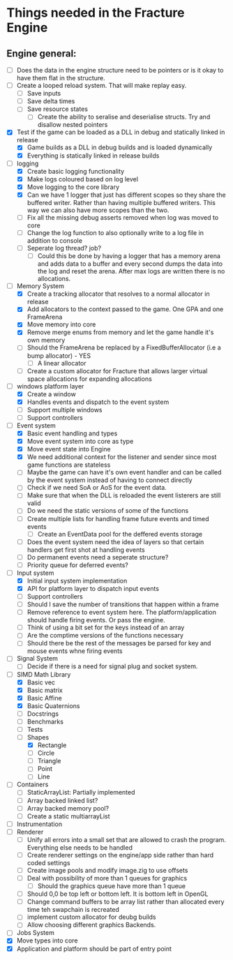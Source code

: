 # Things needed in the Fracture Engine

## Engine general:
- [ ] Does the data in the engine structure need to be pointers or is it okay to have them flat in the structure.
- [ ] Create a looped reload system. That will make replay easy. 
    - [ ] Save inputs
    - [ ] Save delta times
    - [ ] Save resource states
        - [ ] Create the ability to seralise and deserialise structs. Try and disallow nested pointers
- [x] Test if the game can be loaded as a DLL in debug and statically linked in release
    - [x] Game builds as a DLL in debug builds and is loaded dynamically
    - [x] Everything is statically linked in release builds
- [ ] logging
    - [x] Create basic logging functionality
    - [x] Make logs coloured based on log level
    - [x] Move logging to the core library 
    - [x] Can we have 1 logger that just has different scopes so they share the buffered writer. Rather than having
          multiple buffered writers. This way we can also have more scopes than the two.
    - [ ] Fix all the missing debug asserts removed when log was moved to core
    - [ ] Change the log function to also optionally write to a log file in addition to console
    - [ ] Seperate log thread? job?
        - [ ] Could this be done by having a logger that has a memory arena and adds data to a buffer and every second dumps the data into the log and reset the arena. After max logs are written there is no allocations.
- [ ] Memory System
    - [x] Create a tracking allocator that resolves to a normal allocator in release
    - [x] Add allocators to the context passed to the game. One GPA and one FrameArena
    - [x] Move memory into core
    - [x] Remove merge enums from memory and let the game handle it's own memory
    - [ ] Should the FrameArena be replaced by a FixedBufferAllocator (i.e a bump allocator) - YES
        - [ ] A linear allocator
    - [ ] Create a custom allocator for Fracture that allows larger virtual space allocations for expanding allocations
- [ ] windows platform layer
    - [x] Create a window
    - [x] Handles events and dispatch to the event system
    - [ ] Support multiple windows
    - [ ] Support controllers
- [ ] Event system
    - [x] Basic event handling and types
    - [x] Move event system into core as type
    - [x] Move event state into Engine
    - [x] We need additional context for the listener and sender since most game functions are stateless
    - [ ] Maybe the game can have it's own event handler and can be called by the event system instead of having to connect directly
    - [ ] Check if we need SoA or AoS for the event data.
    - [ ] Make sure that when the DLL is reloaded the event listerers are still valid
    - [ ] Do we need the static versions of some of the functions
    - [ ] Create multiple lists for handling frame future events and timed events
        - [ ] Create an EventData pool for the deffered events storage
    - [ ] Does the event system need the idea of layers so that certain handlers get first shot at handling events
    - [ ] Do permanent events need a seperate structure?
    - [ ] Priority queue for deferred events?
- [ ] Input system
    - [x] Initial input system implementation
    - [x] API for platform layer to dispatch input events 
    - [ ] Support controllers
    - [ ] Should I save the number of transitions that happen within a frame
    - [ ] Remove reference to event system here. The platform/application should handle firing events. Or pass the engine.
    - [ ] Think of using a bit set for the keys instead of an array
    - [ ] Are the comptime versions of the functions necessary
    - [ ] Should there be the rest of the messages be parsed for key and mouse events whne firing events
- [ ] Signal System
    - [ ] Decide if there is a need for signal plug and socket system.
- [ ] SIMD Math Library
    - [x] Basic vec
    - [x] Basic matrix
    - [x] Basic Affine
    - [x] Basic Quaternions
    - [ ] Docstrings
    - [ ] Benchmarks
    - [ ] Tests
    - [ ] Shapes
        - [x] Rectangle
        - [ ] Circle
        - [ ] Triangle
        - [ ] Point
        - [ ] Line
- [ ] Containers
    - [ ] StaticArrayList: Partially implemented
    - [ ] Array backed linked list?
    - [ ] Array backed memory pool?
    - [ ] Create a static multiarrayList
- [ ] Instrumentation
- [ ] Renderer
    - [ ] Unify all errors into a small set that are allowed to crash the program. Everything else needs to be handled
    - [ ] Create renderer settings on the engine/app side rather than hard coded settings
    - [ ] Create image pools and modify image.zig to use offsets
    - [ ] Deal with possibility of more than 1 queues for graphics
        - [ ] Should the graphics queue have more than 1 queue
    - [ ] Should 0,0 be top left or bottom left. It is bottom left in OpenGL
    - [ ] Change command buffers to be array list rather than allocated every time teh swapchain is recreated
    - [ ] implement custom allocator for deubg builds
    - [ ] Allow choosing different graphics Backends.
- [ ] Jobs System
- [x] Move types into core
- [x] Application and platform should be part of entry point

